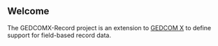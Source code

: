 Welcome
-------

The GEDCOMX-Record project is an extension to [GEDCOM X](http://www.gedcomx.org) to define support for field-based record data.
